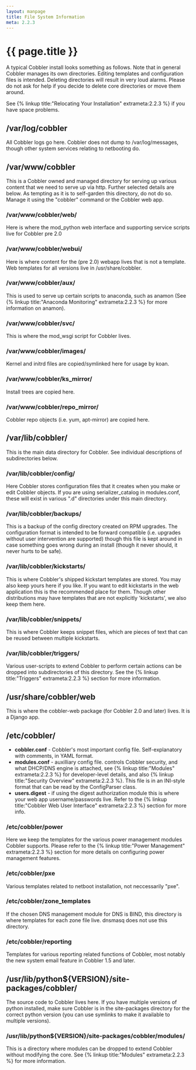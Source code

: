 ```yaml
---
layout: manpage
title: File System Information
meta: 2.2.3
---
```


# {{ page.title }}

A typical Cobbler install looks something as follows. Note that in general Cobbler manages its own directories. Editing templates and configuration files is intended. Deleting directories will result in very loud alarms. Please do not ask for help if you decide to delete core directories or move them around.

See {% linkup title:"Relocating Your Installation" extrameta:2.2.3 %} if you have space problems.

## /var/log/cobbler

All Cobbler logs go here. Cobbler does not dump to /var/log/messages, though other system services relating to netbooting do.

## /var/www/cobbler

This is a Cobbler owned and managed directory for serving up various content that we need to serve up via http. Further selected details are below. As tempting as it is to self-garden this directory, do not do so. Manage it using the "cobbler" command or the Cobbler web app.

### /var/www/cobbler/web/

Here is where the mod\_python web interface and supporting service scripts live for Cobbler pre 2.0

### /var/www/cobbler/webui/

Here is where content for the (pre 2.0) webapp lives that is not a template. Web templates for all versions live in /usr/share/cobbler.

### /var/www/cobbler/aux/

This is used to serve up certain scripts to anaconda, such as anamon (See {% linkup title:"Anaconda Monitoring" extrameta:2.2.3 %} for more information on anamon).

### /var/www/cobbler/svc/

This is where the mod_wsgi script for Cobbler lives.

### /var/www/cobbler/images/

Kernel and initrd files are copied/symlinked here for usage by koan.

### /var/www/cobbler/ks\_mirror/

Install trees are copied here.

### /var/www/cobbler/repo\_mirror/

Cobbler repo objects (i.e. yum, apt-mirror) are copied here.

## /var/lib/cobbler/

This is the main data directory for Cobbler. See individual descriptions of subdirectories below.

### /var/lib/cobbler/config/

Here Cobbler stores configuration files that it creates when you make or edit Cobbler objects. If you are using serializer\_catalog in modules.conf, these will exist in various ".d" directories under this main directory.

### /var/lib/cobbler/backups/

This is a backup of the config directory created on RPM upgrades.  The configuration format is intended to be forward compatible (i.e.  upgrades without user intervention are supported) though this file is kept around in case something goes wrong during an install (though it never should, it never hurts to be safe).

### /var/lib/cobbler/kickstarts/

This is where Cobbler's shipped kickstart templates are stored. You may also keep yours here if you like. If you want to edit kickstarts in the web application this is the recommended place for them. Though other distributions may have templates that are not explicitly 'kickstarts', we also keep them here.

### /var/lib/cobbler/snippets/

This is where Cobbler keeps snippet files, which are pieces of text that can be reused between multiple kickstarts.

### /var/lib/cobbler/triggers/

Various user-scripts to extend Cobbler to perform certain actions can be dropped into subdirectories of this directory. See the {% linkup title:"Triggers" extrameta:2.2.3 %} section for more information.

## /usr/share/cobbler/web

This is where the cobbler-web package (for Cobbler 2.0 and later) lives. It is a Django app.

## /etc/cobbler/

* **cobbler.conf** - Cobbler's most important config file. Self-explanatory with comments, in YAML format.
* **modules.conf** - auxilliary config file. controls Cobbler security, and what DHCP/DNS engine is attached, see {% linkup title:"Modules" extrameta:2.2.3 %} for developer-level details, and also {% linkup title:"Security Overview" extrameta:2.2.3 %}. This file is in an INI-style format that can be read by the ConfigParser class.
* **users.digest** - if using the digest authorization module this is where your web app username/passwords live. Refer to the {% linkup title:"Cobbler Web User Interface" extrameta:2.2.3 %} section for more info.

### /etc/cobbler/power

Here we keep the templates for the various power management modules Cobbler supports. Please refer to the {% linkup title:"Power Management" extrameta:2.2.3 %} section for more details on configuring power management features.

### /etc/cobbler/pxe

Various templates related to netboot installation, not neccessarily "pxe".

### /etc/cobbler/zone\_templates

If the chosen DNS management module for DNS is BIND, this directory is where templates for each zone file live. dnsmasq does not use this directory.

### /etc/cobbler/reporting

Templates for various reporting related functions of Cobbler, most notably the new system email feature in Cobbler 1.5 and later.

## /usr/lib/python${VERSION}/site-packages/cobbler/

The source code to Cobbler lives here. If you have multiple versions of python installed, make sure Cobbler is in the site-packages directory for the correct python version (you can use symlinks to make it available to multiple versions).

### /usr/lib/python${VERSION}/site-packages/cobbler/modules/

This is a directory where modules can be dropped to extend Cobbler without modifying the core. See {% linkup title:"Modules" extrameta:2.2.3 %} for more information.

